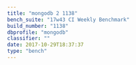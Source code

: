 ```yaml
---
title: "mongodb 2 1138"
bench_suite: "17w43 CI Weekly Benchmark"
build_number: "1138"
dbprofile: "mongodb"
classifier: ""
date: 2017-10-29T18:37:37
type: "bench"
---
```

